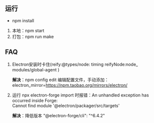 ## 运行
- npm install

1. 本地：npm start
2. 打包：npm run make

## FAQ
1. Electron安装时卡住(reify:@types/node: timing reifyNode:node_ modules/global-agent )
   
    **解决**：npm config edit 编辑配置文件，手动添加： electron_mirror=https://npm.taobao.org/mirrors/electron/

2. 运行 npx electron-forge import 时报错：An unhandled exception has occurred inside Forge:   
Cannot find module '@electron/packager/src/targets' 

    **解决**：降低版本 "@electron-forge/cli": "^6.4.2"
